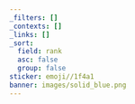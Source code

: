 ```yaml
---
_filters: []
_contexts: []
_links: []
_sort:
  field: rank
  asc: false
  group: false
sticker: emoji//1f4a1
banner: images/solid_blue.png
---
```


